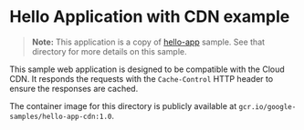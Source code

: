 # Hello Application with CDN example

> **Note:** This application is a copy of [hello-app](../hello-app) sample.
> See that directory for more details on this sample.

This sample web application is designed to be compatible with the Cloud CDN.
It responds the requests with the `Cache-Control` HTTP header to ensure the responses
are cached.

The container image for this directory is publicly available at
`gcr.io/google-samples/hello-app-cdn:1.0`.
